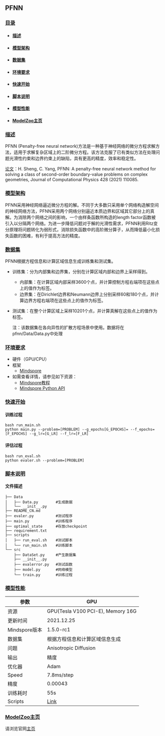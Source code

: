 ## PFNN

### [目录](#目录)

- #### [描述](#描述)

- #### [模型架构](#模型架构)

- #### [数据集](#数据集)

- #### [环境要求](#环境要求)

- #### [快速开始](#快速开始)

- #### [脚本说明](#脚本说明)

- #### [模型性能](#模型性能)

- #### [ModelZoo主页](https://gitee.com/mindspore/models)

### [描述](#目录)

PFNN (Penalty-free neural network)方法是一种基于神经网络的微分方程求解方法，适用于求解复杂区域上的二阶微分方程。该方法克服了已有类似方法在处理问题光滑性约束和边界约束上的缺陷，具有更高的精度，效率和稳定性。

[论文](https://www.sciencedirect.com/science/article/pii/S0021999120308597)：H. Sheng, C. Yang, PFNN: A penalty-free neural network method for solving a class of second-order boundary-value problems on complex geometries, Journal of Computational Physics 428 (2021) 110085.

### [模型架构](#目录)

PFNN采用神经网络逼近微分方程的解。不同于大多数只采用单个网络构造解空间的神经网络方法，PFNN采用两个网络分别逼近本质边界和区域其它部分上的真解。为消除两个网络之间的影响，一个由样条函数所构造的length factor函数被引入以分隔两个网络。为进一步降低问题对于解的光滑性需求，PFNN利用Ritz变分原理将问题转化为弱形式，消除损失函数中的高阶微分算子，从而降低最小化损失函数的困难，有利于提高方法的精度。

### [数据集](#目录)

PFNN根据方程信息和计算区域信息生成训练集和测试集。

- 训练集：分为内部集和边界集，分别在计算区域内部和边界上采样得到。
    - 内部集：在计算区域内部采样3600个点，并计算控制方程右端项在这些点上的值作为标签。
    - 边界集：在Dirichlet边界和Neumann边界上分别采样60和180个点，并计算边界方程右端项在这些点上的值作为标签。

- 测试集：在整个计算区域上采样10201个点，并计算真解在这些点上的值作为标签。

    注：该数据集在各向异性的扩散方程场景中使用。数据将在pfnn/Data/Data.py中处理

### [环境要求](#目录)

- 硬件（GPU/CPU）
- 框架
    - [Mindspore](https://www.mindspore.cn/install/en)
- 如需查看详情，请参见如下资源：
    - [Mindspore教程](#https://www.mindspore.cn/tutorials/zh-CN/master/index.html)
    - [Mindspore Python API](#https://www.mindspore.cn/docs/api/zh-CN/master/index.html)

### [快速开始](#目录)

#### 训练过程

```shell
bash run_main.sh
python main.py --problem=[PROBLEM] --g_epochs[G_EPOCHS]= --f_epochs=[F_EPOCHS] --g_lr=[G_LR] --f_lr=[F_LR]
```

#### 评估过程

```shell
bash run_eval.sh
python evaler.sh --problem=[PROBLEM]
```

### [脚本说明](#目录)

#### 文件描述

```shell
├── Data
│   ├── Data.py        #生成数据
│   └── __init__.py
├── README_CN.md
├── evaler.py          #测试程序
├── main.py            #训练程序
├── optimal_state      #存放checkpoint
├── requirement.txt
├── scripts
│   ├── run_eval.sh    #测试脚本
│   └── run_main.sh    #训练脚本
└── src
    ├── DataSet.py     #产生数据集
    ├── __init__.py
    ├── evalerror.py   #测试函数
    ├── model.py       #网络模型
    └── train.py       #训练过程
```

### [模型性能](#目录)

| 参数          | GPU                                                          |
| ------------- | ------------------------------------------------------------ |
| 资源          | GPU(Tesla V100 PCI-E), Memory 16G                            |
| 更新时间      | 2021.12.25                                                   |
| Mindspore版本 | 1.5.0-rc1                                                    |
| 数据集        | 根据方程信息和计算区域信息生成                               |
| 问题          | Anisotropic Diffusion                                        |
| 输出          | 精度                                                         |
| 优化器        | Adam                                                         |
| Speed         | 7.8ms/step                                                   |
| 精度          | 0.00043                                                      |
| 训练耗时      | 55s                                                          |
| Scripts       | [Link](https://gitee.com/mindspore/models/tree/master/research/hpc/pfnn) |

### [ModelZoo主页](#目录)

请浏览官网[主页](https://gitee.com/mindspore/models)

